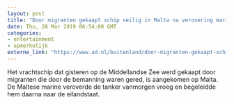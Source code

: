 ```yaml
---
layout: post
title: "Door migranten gekaapt schip veilig in Malta na verovering marine"
date: Thu, 28 Mar 2019 06:54:00 GMT
categories: 
- entertainment 
- opmerkelijk 
externe_link: "https://www.ad.nl/buitenland/door-migranten-gekaapt-schip-veilig-in-malta-na-verovering-marine~a2868884/"
---
```


Het vrachtschip dat gisteren op de Middellandse Zee werd gekaapt door migranten die door de bemanning waren gered, is aangekomen op Malta. De Maltese marine veroverde de tanker vanmorgen vroeg en begeleidde hem daarna naar de eilandstaat.
